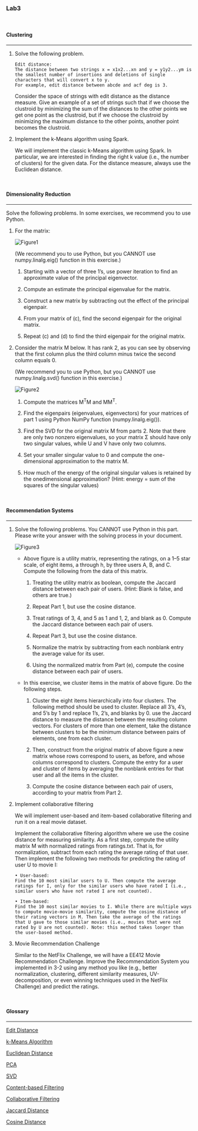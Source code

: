 ### **Lab3**

<br>

#### **Clustering**

---

1. Solve the following problem.

   ```
   Edit distance:
   The distance between two strings x = x1x2...xn and y = y1y2...ym is the smallest number of insertions and deletions of single characters that will convert x to y.
   For example, edit distance between abcde and acf deg is 3.
   ```

   Consider the space of strings with edit distance as the distance measure. Give an example of a set of strings such that if we choose the clustroid by minimizing the sum of the distances to the other points we get one point as the clustroid, but if we choose the clustroid by minimizing the maximum distance to the other points, another point becomes the clustroid.

2. Implement the k-Means algorithm using Spark.

   We will implement the classic k-Means algorithm using Spark. In particular, we are interested in finding the right k value (i.e., the number of clusters) for the given data. For the distance measure, always use the Euclidean distance.

<br>

#### **Dimensionality Reduction**

---

Solve the following problems. In some exercises, we recommend you to use Python.

1. For the matrix:

   ![Figure1](https://heejinee3.github.io/assets/lab/Bigdata-Analytics/Figure1.PNG)
   
   (We recommend you to use Python, but you CANNOT use numpy.linalg.eig() function in this exercise.)

   1. Starting with a vector of three 1’s, use power iteration to find an approximate value of the principal eigenvector.

   2. Compute an estimate the principal eigenvalue for the matrix.

   3. Construct a new matrix by subtracting out the effect of the principal eigenpair.

   4. From your matrix of (c), find the second eigenpair for the original matrix.

   5. Repeat (c) and (d) to find the third eigenpair for the original matrix.

2. Consider the matrix M below. It has rank 2, as you can see by observing that the first column plus the third column minus twice the second column equals 0.

   (We recommend you to use Python, but you CANNOT use numpy.linalg.svd() function in this exercise.)
   
   ![Figure2](https://heejinee3.github.io/assets/lab/Bigdata-Analytics/Figure2.PNG)

   1. Compute the matrices M<sup>T</sup>M and MM<sup>T</sup>.

   2. Find the eigenpairs (eigenvalues, eigenvectors) for your matrices of part 1 using Python NumPy function (numpy.linalg.eig()).

   3. Find the SVD for the original matrix M from parts 2. Note that there are only two nonzero eigenvalues, so your matrix Σ should have only two singular values, while U and V have only two columns.

   4. Set your smaller singular value to 0 and compute the one-dimensional approximation to the matrix M.

   5. How much of the energy of the original singular values is retained by the onedimensional approximation? (Hint: energy = sum of the squares of the singular values)

<br>

#### **Recommendation Systems**

---

1. Solve the following problems.
   You CANNOT use Python in this part. Please write your answer with the solving process in your document.

   ![Figure3](https://heejinee3.github.io/assets/lab/Bigdata-Analytics/Figure3.PNG)

   - Above figure is a utility matrix, representing the ratings, on a 1–5 star scale, of eight items, a through h, by three users A, B, and C. Compute the following from the data of this matrix.

     1. Treating the utility matrix as boolean, compute the Jaccard distance between each pair of users. (Hint: Blank is false, and others are true.)

     2. Repeat Part 1, but use the cosine distance.

     3. Treat ratings of 3, 4, and 5 as 1 and 1, 2, and blank as 0. Compute the Jaccard distance between each pair of users.

     4. Repeat Part 3, but use the cosine distance.

     5. Normalize the matrix by subtracting from each nonblank entry the average value for its user.

     6. Using the normalized matrix from Part (e), compute the cosine distance between each pair of users.

   - In this exercise, we cluster items in the matrix of above figure. Do the following steps.

     1. Cluster the eight items hierarchically into four clusters. The following method should be used to cluster. Replace all 3’s, 4’s, and 5’s by 1 and replace 1’s, 2’s, and blanks by 0. use the Jaccard distance to measure the distance between the resulting column vectors. For clusters of more than one element, take the distance between clusters to be the minimum distance between pairs of elements, one from each cluster.

     2. Then, construct from the original matrix of above figure a new matrix whose rows correspond to users, as before, and whose columns correspond to clusters. Compute the entry for a user and cluster of items by averaging the nonblank entries for that user and all the items in the cluster.

     3. Compute the cosine distance between each pair of users, according to your matrix from Part 2.

2. Implement collaborative filtering

   We will implement user-based and item-based collaborative filtering and run it on a real movie dataset.

   Implement the collaborative filtering algorithm where we use the cosine distance for measuring similarity. As a first step, compute the utility matrix M with normalized ratings from ratings.txt. That is, for normalization, subtract from each rating the average rating of that user. Then implement the following two methods for predicting the rating of user U to movie I:

   ```
   • User-based:
   Find the 10 most similar users to U. Then compute the average ratings for I, only for the similar users who have rated I (i.e., similar users who have not rated I are not counted).

   • Item-based:
   Find the 10 most similar movies to I. While there are multiple ways to compute movie-movie similarity, compute the cosine distance of their rating vectors in M. Then take the average of the ratings that U gave to those similar movies (i.e., movies that were not rated by U are not counted). Note: this method takes longer than the user-based method.
   ```

3. Movie Recommendation Challenge

   Similar to the NetFlix Challenge, we will have a EE412 Movie Recommendation Challenge. Improve the Recommendation System you implemented in 3-2 using any method you like (e.g., better normalization, clustering, different similarity measures, UV-decomposition, or even winning techniques used in the NetFlix Challenge) and predict the ratings.

<br>

#### **Glossary**

---

[Edit Distance](https://velog.io/@chunjakim/Edit-Distance)

[k-Means Algorithm](https://velog.io/@chunjakim/k-Means-Algorithm)

[Euclidean Distance](https://velog.io/@chunjakim/Euclidean-Distance)

[PCA](https://velog.io/@chunjakim/PCA-Principal-Component-Analysis)

[SVD](https://velog.io/@chunjakim/SVD-Singular-Value-Decomposition)

[Content-based Filtering](https://velog.io/@chunjakim/Content-Based-Filtering)

[Collaborative Filtering](https://velog.io/@chunjakim/Collaborative-Filtering)

[Jaccard Distance](https://velog.io/@chunjakim/Jaccard-Distance)

[Cosine Distance](https://velog.io/@chunjakim/Cosine-Distance)
